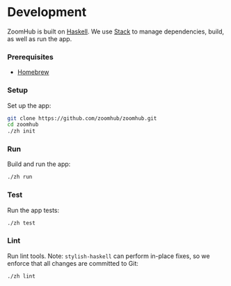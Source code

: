 # Development

ZoomHub is built on [Haskell]. We use [Stack] to manage dependencies, build, as
well as run the app.

### Prerequisites

- [Homebrew]

### Setup

Set up the app:

```bash
git clone https://github.com/zoomhub/zoomhub.git
cd zoomhub
./zh init
```

### Run

Build and run the app:

```bash
./zh run
```

### Test

Run the app tests:

```bash
./zh test
```

### Lint

Run lint tools. Note: `stylish-haskell` can perform in-place fixes, so we
enforce that all changes are committed to Git:

```bash
./zh lint
```


[Haskell]: https://www.haskell.org
[Homebrew]: http://brew.sh
[Stack]: http://docs.haskellstack.org/en/stable/README.html
